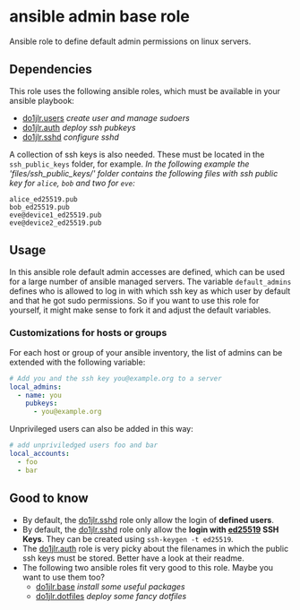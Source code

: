 ansible admin base role
================

Ansible role to define default admin permissions on linux servers.

 Dependencies
-----------------
This role uses the following ansible roles, which must be available in your ansible playbook:

- [do1jlr.users](https://github.com/roles-ansible/ansible_role_users.git) *create user and manage sudoers*
- [do1jlr.auth](https://github.com/roles-ansible/ansible_role_auth.git) *deploy ssh pubkeys*
- [do1jlr.sshd](https://github.com/roles-ansible/ansible_role_sshd.git) *configure sshd*

A collection of ssh keys is also needed. These must be located in the ``ssh_public_keys`` folder, for example.
*In the following example the 'files/ssh_public_keys/' folder contains the following files with ssh public key for ``alice``, ``bob`` and two for ``eve``:*
```
alice_ed25519.pub
bob_ed25519.pub
eve@device1_ed25519.pub
eve@device2_ed25519.pub
```

 Usage
-------
In this ansible role default admin accesses are defined, which can be used for a large number of ansible managed servers.
The variable ``default_admins`` defines who is allowed to log in with which ssh key as which user by default and that he got sudo permissions.
So if you want to use this role for yourself, it might make sense to fork it and adjust the default variables.

### Customizations for hosts or groups
For each host or group of your ansible inventory, the list of admins can be extended with the following variable:
```yaml
# Add you and the ssh key you@example.org to a server
local_admins:
  - name: you
    pubkeys:
      - you@example.org
```

Unprivileged users can also be added in this way:
```yaml
# add unpriviledged users foo and bar
local_accounts:
  - foo
  - bar
```

 Good to know
---------------

+ By default, the [do1jlr.sshd](https://github.com/roles-ansible/ansible_role_sshd.git) role only allow the login of **defined users**.
+ By default, the [do1jlr.sshd](https://github.com/roles-ansible/ansible_role_sshd.git) role only allow the **login with [ed25519](https://de.wikipedia.org/wiki/Curve25519) SSH Keys**. They can be created using ``ssh-keygen -t ed25519``.
+ The [do1jlr.auth](https://github.com/roles-ansible/ansible_role_auth.git) role is very picky about the filenames in which the public ssh keys must be stored. Better have a look at their readme.
+ The following two ansible roles fit very good to this role. Maybe you want to use them too?
  - [do1jlr.base](https://github.com/roles-ansible/ansible_role_base.git) *install some useful packages*
  - [do1jlr.dotfiles](https://github.com/roles-ansible/ansible_role_dotfiles) *deploy some fancy dotfiles*
